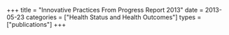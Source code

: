 +++
title = "Innovative Practices From Progress Report 2013"
date = 2013-05-23
categories = ["Health Status and Health Outcomes"]
types = ["publications"]
+++
